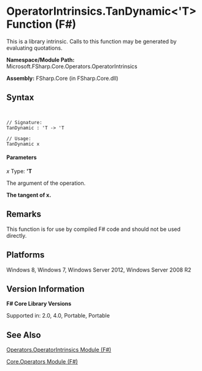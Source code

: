 # OperatorIntrinsics.TanDynamic<'T> Function (F#)

This is a library intrinsic. Calls to this function may be generated by evaluating quotations.

**Namespace/Module Path:** Microsoft.FSharp.Core.Operators.OperatorIntrinsics

**Assembly:** FSharp.Core (in FSharp.Core.dll)


## Syntax


```


// Signature:
TanDynamic : 'T -> 'T

// Usage:
TanDynamic x

```



#### Parameters
*x*
Type: **'T**


The argument of the operation.



**The tangent of x.**
## Remarks
This function is for use by compiled F# code and should not be used directly.


## Platforms
Windows 8, Windows 7, Windows Server 2012, Windows Server 2008 R2


## Version Information
**F# Core Library Versions**

Supported in: 2.0, 4.0, Portable, Portable




## See Also
[Operators.OperatorIntrinsics Module &#40;F&#35;&#41;](Operators.OperatorIntrinsics-Module-%28FSharp%29.md)

[Core.Operators Module &#40;F&#35;&#41;](Core.Operators-Module-%28FSharp%29.md)

